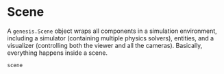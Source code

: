 # Scene
A ``genesis.Scene`` object wraps all components in a simulation environment, including a simulator (containing multiple physics solvers), entities, and a visualizer (controlling both the viewer and all the cameras).
Basically, everything happens inside a scene.

```{toctree}
scene
```
